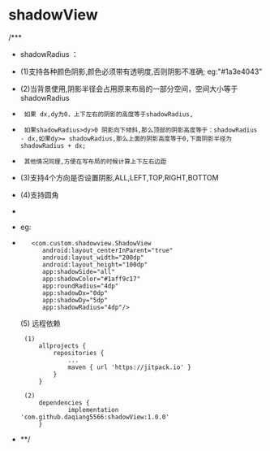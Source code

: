 # shadowView
/***
 * shadowRadius ：
 *   (1)支持各种颜色阴影,颜色必须带有透明度,否则阴影不准确; eg:"#1a3e4043"
 *   (2)当背景使用,阴影半径会占用原来布局的一部分空间，空间大小等于 shadowRadius
 *      如果 dx,dy为0，上下左右的阴影的高度等于shadowRadius,
 *      如果shadowRadius>dy>0 阴影向下倾斜,那么顶部的阴影高度等于：shadowRadius - dx,如果dy>= shadowRadius,那么上面的阴影高度等于0,下面阴影半径为 shadowRadius + dx;
 *      其他情况同理,方便在写布局的时候计算上下左右边距
 *   (3)支持4个方向是否设置阴影,ALL,LEFT,TOP,RIGHT,BOTTOM
 *   (4)支持圆角
 *
 *   eg:
 *        <com.custom.shadowview.ShadowView
             android:layout_centerInParent="true"
             android:layout_width="200dp"
             android:layout_height="100dp"
             app:shadowSide="all"
             app:shadowColor="#1aff9c17"
             app:roundRadius="4dp"
             app:shadowDx="0dp"
             app:shadowDy="5dp"
             app:shadowRadius="4dp"/>

     (5) 远程依赖
        
        (1)
        	allprojects {
        		repositories {
        			...
        			maven { url 'https://jitpack.io' }
        		}
        	}
          
        (2)
            dependencies {
                    implementation 'com.github.daqiang5566:shadowView:1.0.0'
            }
 * **/
